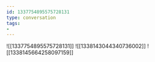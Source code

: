 ```yaml
---
id: 1337754895575728131
type: conversation
tags:
- 
---
```

![[1337754895575728131]]
![[1338143044340736002]]
![[1338145664258097159]]

